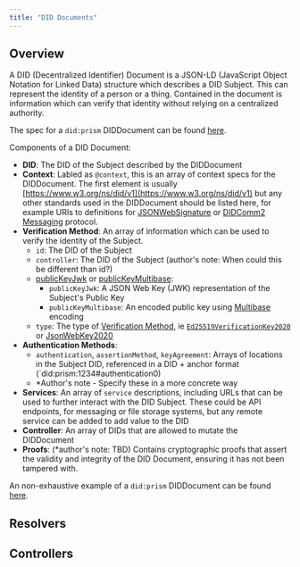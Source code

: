 ```yaml
---
title: "DID Documents"
---
```

## Overview

A DID (Decentralized Identifier) Document is a JSON-LD (JavaScript Object Notation for Linked Data) structure which describes a DID Subject. This can represent the identity of a person or a thing.  Contained in the document is information which can verify that identity without relying on a centralized authority.

The spec for a `did:prism` DIDDocument can be found [here](https://github.com/input-output-hk/prism-did-method-spec/blob/main/w3c-spec/PRISM-method.md#did-documents).

Components of a DID Document:

- **DID**: The DID of the Subject described by the DIDDocument
- **Context**: Labled as `@context`, this is an array of context specs for the DIDDocument.  The first element is usually [https://www.w3.org/ns/did/v1](https://www.w3.org/ns/did/v1) but any other standards used in the DIDDocument should be listed here, for example URIs to definitions for [JSONWebSignature](https://w3id.org/security/suites/jws-2020/v1) or [DIDComm2 Messaging](https://didcomm.org/messaging/contexts/v2) protocol.
- **Verification Method**: An array of information which can be used to verify the identity of the Subject.
    - `id`: The DID of the Subject
    - `controller`: The DID of the Subject (author's note: When could this be different than id?)
    - [publicKeyJwk](https://www.w3.org/TR/did-core/#dfn-publickeyjwk) or [publicKeyMultibase](https://www.w3.org/TR/did-core/#dfn-publickeymultibase): 
        - `publicKeyJwk`: A JSON Web Key (JWK) representation of the Subject's Public Key
        - `publicKeyMultibase`: An encoded public key using [Multibase](https://www.ietf.org/archive/id/draft-multiformats-multibase-08.html) encoding
    - `type`: The type of [Verification Method](https://www.w3.org/TR/did-core/#dfn-verification-method), ie [`Ed25519VerificationKey2020`](https://www.w3.org/community/reports/credentials/CG-FINAL-di-eddsa-2020-20220724/#ed25519verificationkey2020) or [JsonWebKey2020](https://www.w3.org/community/reports/credentials/CG-FINAL-lds-jws2020-20220721/#json-web-key-2020)
- **Authentication Methods**:
    -   `authentication`, `assertionMethod`, `keyAgreement`: Arrays of locations in the Subject DID, referenced in a DID + anchor format (`did:prism:1234#authentication0)
    - *Author's note - Specify these in a more concrete way
- **Services**: An array of `service` descriptions, including URLs that can be used to further interact with the DID Subject. These could be API endpoints, for messaging or file storage systems, but any remote service can be added to add value to the DID
- **Controller**: An array of DIDs that are allowed to mutate the DIDDocument
- **Proofs**: (*author's note: TBD) Contains cryptographic proofs that assert the validity and integrity of the DID Document, ensuring it has not been tampered with.

An non-exhaustive example of a `did:prism` DIDDocument can be found [here](https://github.com/input-output-hk/prism-did-method-spec/blob/main/w3c-spec/PRISM-method.md#example-did-document-json-ld).

## Resolvers

## Controllers